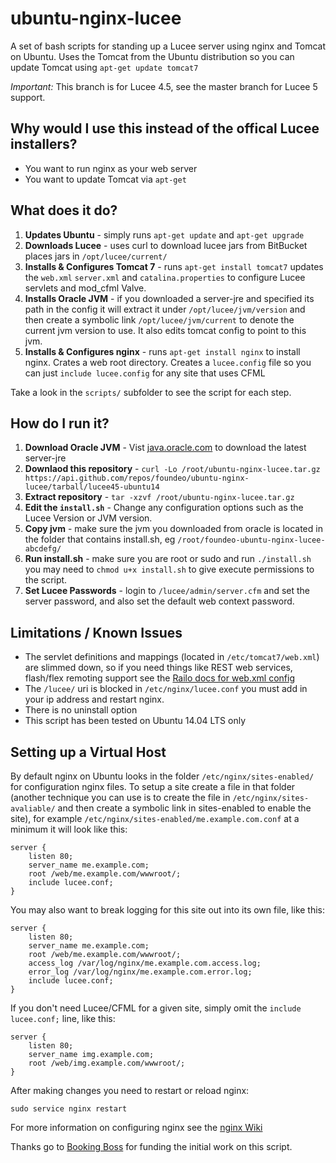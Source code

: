ubuntu-nginx-lucee
==================

A set of bash scripts for standing up a Lucee server using nginx and Tomcat on Ubuntu. Uses the
Tomcat from the Ubuntu distribution so you can update Tomcat using `apt-get update tomcat7`

*Important:* This branch is for Lucee 4.5, see the master branch for Lucee 5 support.

Why would I use this instead of the offical Lucee installers?
-------------------------------------------------------------

* You want to run nginx as your web server
* You want to update Tomcat via `apt-get`

What does it do?
----------------

1. **Updates Ubuntu** - simply runs `apt-get update` and `apt-get upgrade`
2. **Downloads Lucee** - uses curl to download lucee jars from BitBucket places jars in `/opt/lucee/current/`
3. **Installs & Configures Tomcat 7** - runs `apt-get install tomcat7` updates the `web.xml` `server.xml` and `catalina.properties` to configure Lucee servlets and mod_cfml Valve.
4. **Installs Oracle JVM** - if you downloaded a server-jre and specified its path in the config it will extract it under `/opt/lucee/jvm/version` and then create a symbolic link `/opt/lucee/jvm/current` to denote the current jvm version to use. It also edits tomcat config to point to this jvm.
5. **Installs & Configures nginx** - runs `apt-get install nginx` to install nginx. Crates a web root directory. Creates a `lucee.config` file so you can just `include lucee.config` for any site that uses CFML

Take a look in the `scripts/` subfolder to see the script for each step.

How do I run it?
----------------

1. **Download Oracle JVM** - Vist [java.oracle.com](http://java.oracle.com/) to download the latest server-jre
2. **Downlaod this repository** - `curl -Lo /root/ubuntu-nginx-lucee.tar.gz https://api.github.com/repos/foundeo/ubuntu-nginx-lucee/tarball/lucee45-ubuntu14`
3. **Extract repository** - `tar -xzvf /root/ubuntu-nginx-lucee.tar.gz`
4. **Edit the `install.sh`** - Change any configuration options such as the Lucee Version or JVM version.
5. **Copy jvm** - make sure the jvm you downloaded from oracle is located in the folder that contains install.sh, eg `/root/foundeo-ubuntu-nginx-lucee-abcdefg/`
6. **Run install.sh** - make sure you are root or sudo and run `./install.sh` you may need to `chmod u+x install.sh` to give execute permissions to the script.
7. **Set Lucee Passwords** - login to `/lucee/admin/server.cfm` and set the server password, and also set the default web context password.

Limitations / Known Issues
--------------------------

* The servlet definitions and mappings (located in `/etc/tomcat7/web.xml`) are slimmed down, so if you need things like REST web services, flash/flex remoting support see the [Railo docs for web.xml config](https://github.com/getrailo/railo/wiki/Configuration:web.xml)
* The `/lucee/` uri is blocked in `/etc/nginx/lucee.conf` you must add in your ip address and restart nginx.
* There is no uninstall option
* This script has been tested on Ubuntu 14.04 LTS only


Setting up a Virtual Host
-------------------------

By default nginx on Ubuntu looks in the folder `/etc/nginx/sites-enabled/` for configuration nginx files. To setup a site create a file in that folder (another technique you can use is to create the file in `/etc/nginx/sites-avaliable/` and then create a symbolic link in sites-enabled to enable the site), for example `/etc/nginx/sites-enabled/me.example.com.conf` at a minimum it will look like this:

	server {
		listen 80;
		server_name me.example.com;
		root /web/me.example.com/wwwroot/;
		include lucee.conf;
	}

You may also want to break logging for this site out into its own file, like this:

	server {
		listen 80;
		server_name me.example.com;
		root /web/me.example.com/wwwroot/;
		access_log /var/log/nginx/me.example.com.access.log;
		error_log /var/log/nginx/me.example.com.error.log;
		include lucee.conf;
	}

If you don't need Lucee/CFML for a given site, simply omit the `include lucee.conf;` line, like this:

	server {
		listen 80;
		server_name img.example.com;
		root /web/img.example.com/wwwroot/;
	}

After making changes you need to restart or reload nginx:

	sudo service nginx restart

For more information on configuring nginx see the [nginx Wiki](http://wiki.nginx.org/Configuration)


Thanks go to [Booking Boss](http://www.bookingboss.com/) for funding the initial work on this script.
